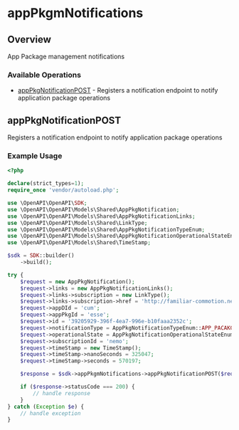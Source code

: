 # appPkgmNotifications

## Overview

App Package management notifications

### Available Operations

* [appPkgNotificationPOST](#apppkgnotificationpost) - Registers a notification endpoint to notify application package operations

## appPkgNotificationPOST

Registers a notification endpoint to notify application package operations

### Example Usage

```php
<?php

declare(strict_types=1);
require_once 'vendor/autoload.php';

use \OpenAPI\OpenAPI\SDK;
use \OpenAPI\OpenAPI\Models\Shared\AppPkgNotification;
use \OpenAPI\OpenAPI\Models\Shared\AppPkgNotificationLinks;
use \OpenAPI\OpenAPI\Models\Shared\LinkType;
use \OpenAPI\OpenAPI\Models\Shared\AppPkgNotificationTypeEnum;
use \OpenAPI\OpenAPI\Models\Shared\AppPkgNotificationOperationalStateEnum;
use \OpenAPI\OpenAPI\Models\Shared\TimeStamp;

$sdk = SDK::builder()
    ->build();

try {
    $request = new AppPkgNotification();
    $request->links = new AppPkgNotificationLinks();
    $request->links->subscription = new LinkType();
    $request->links->subscription->href = 'http://familiar-commotion.net';
    $request->appDId = 'cum';
    $request->appPkgId = 'esse';
    $request->id = '39205929-396f-4ea7-996e-b10faaa2352c';
    $request->notificationType = AppPkgNotificationTypeEnum::APP_PACAKGE_ENABLED;
    $request->operationalState = AppPkgNotificationOperationalStateEnum::ENABLED;
    $request->subscriptionId = 'nemo';
    $request->timeStamp = new TimeStamp();
    $request->timeStamp->nanoSeconds = 325047;
    $request->timeStamp->seconds = 570197;

    $response = $sdk->appPkgmNotifications->appPkgNotificationPOST($request);

    if ($response->statusCode === 200) {
        // handle response
    }
} catch (Exception $e) {
    // handle exception
}
```
